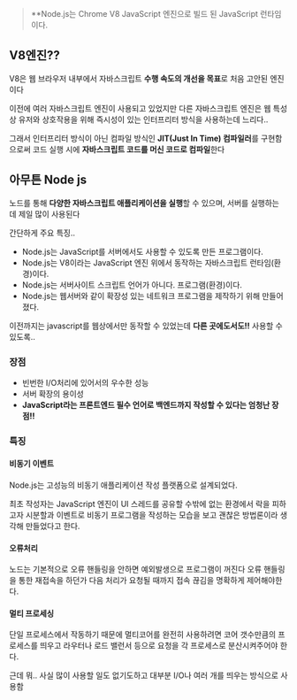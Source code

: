 
>  **Node.js는 Chrome V8 JavaScript 엔진으로 빌드 된 JavaScript 런타임이다.

## V8엔진??

V8은 웹 브라우저 내부에서 자바스크립트 **수행 속도의 개선을 목표**로 처음 고안된 엔진이다

이전에 여러 자바스크립트 엔진이 사용되고 있었지만 다른 자바스크립트 엔진은 웹 특성상 유저와 상호작용을 위해 즉시성이 있는 인터프리터 방식을 사용하는데 느리다..

그래서 인터프리터 방식이 아닌 컴파일 방식인
**JIT(Just In Time) 컴파일러**를 구현함으로써 코드 실행 시에 **자바스크립트 코드를 머신 코드로 컴파일**한다


## 아무튼 Node js
노드를 통해 **다양한 자바스크립트 애플리케이션을 실행**할 수 있으며, 서버를 실행하는 데 제일 많이 사용된다

간단하게 주요 특징..
- Node.js는 JavaScript를 서버에서도 사용할 수 있도록 만든 프로그램이다.
- Node.js는 V8이라는 JavaScript 엔진 위에서 동작하는 자바스크립트 런타임(환경)이다.
- Node.js는 서버사이트 스크립트 언어가 아니다. 프로그램(환경)이다.
- Node.js는 웹서버와 같이 확장성 있는 네트워크 프로그램을 제작하기 위해 만들어졌다.

이전까지는 javascript를 웹상에서만 동작할 수 있었는데 **다른 곳에도서도!!** 사용할 수 있도록..

### 장점

- 빈번한 I/O처리에 있어서의 우수한 성능
- 서버 확장의 용이성
- **JavaScript라는 프론트엔드 필수 언어로 백엔드까지 작성할 수 있다는 엄청난 장점!!**


### 특징

#### 비동기 이벤트
Node.js는 고성능의 비동기 애플리케이션 작성 플랫폼으로 설계되었다.

최초 작성자는 JavaScript 엔진이 UI 스레드를 공유할 수밖에 없는 환경에서 
락을 피하고자 시분할과 이벤트로 비동기 프로그램을 작성하는 모습을 보고 괜찮은 방법론이라 생각해 만들었다고 한다.

#### 오류처리

노드는 기본적으로 오류 핸들링을 안하면 예외발생으로 프로그램이 꺼진다
오류 핸들링을 통한 재접속을 하던가 다음 처리가 요청될 때까지 접속 끊김을 명확하게 제어해야한다.

#### 멀티 프로세싱

단일 프로세스에서 작동하기 때문에 멀티코어를 완전히 사용하려면 코어 갯수만큼의 프로세스를 띄우고 라우터나 로드 밸런서 등으로 요청을 각 프로세스로 분산시켜주어야 한다.

근데 뭐.. 사실 많이 사용할 일도 없기도하고
대부분 I/O나 여러 개를 띄우는 방식으로 사용함

